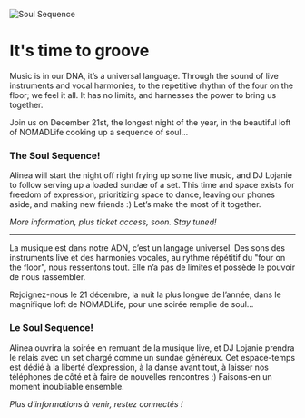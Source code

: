 ![Soul Sequence](https://i.imgur.com/jlDa04O.png)

# It's time to groove

Music is in our DNA, it’s a universal language. Through the sound of live instruments and vocal harmonies, to the repetitive rhythm of the four on the floor; we feel it all. It has no limits, and harnesses the power to bring us together.

Join us on December 21st, the longest night of the year, in the beautiful loft of NOMADLife cooking up a sequence of soul…

### The Soul Sequence!

Alinea will start the night off right frying up some live music, and DJ Lojanie to follow serving up a loaded sundae of a set.
This time and space exists for freedom of expression, prioritizing space to dance, leaving our phones aside, and making new friends :) Let’s make the most of it together.

*More information, plus ticket access, soon. Stay tuned!*

---

La musique est dans notre ADN, c’est un langage universel. Des sons des instruments live et des harmonies vocales, au rythme répétitif du "four on the floor", nous ressentons tout. Elle n’a pas de limites et possède le pouvoir de nous rassembler.

Rejoignez-nous le 21 décembre, la nuit la plus longue de l’année, dans le magnifique loft de NOMADLife, pour une soirée remplie de soul…

### Le Soul Sequence!

Alinea ouvrira la soirée en remuant de la musique live, et DJ Lojanie prendra le relais avec un set chargé comme un sundae généreux.
Cet espace-temps est dédié à la liberté d’expression, à la danse avant tout, à laisser nos téléphones de côté et à faire de nouvelles rencontres :) Faisons-en un moment inoubliable ensemble.

*Plus d’informations à venir, restez connectés !*
